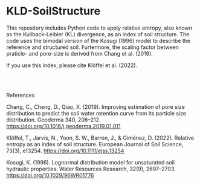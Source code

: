 # KLD-SoilStructure
This repository includes Python code to apply relative entropy, also known as the Kullback-Leibler (KL) divergence,
as an index of soil structure. The code uses the bimodal version of the Kosugi (1996) model to describe the reference 
and structured soil. Furtermore, the scaling factor between praticle- and pore-size is derived from Chang et al. (2019). 

If you use this index, please cite Klöffel et al. (2022).

<br />
<br />

References

Chang, C., Cheng, D., Qiao, X. (2019). Improving estimation of pore size distribution to predict the soil water retention 
  curve from its particle size distribution. Geoderma 340, 206–212. https://doi.org/10.1016/j.geoderma.2019.01.011
  
Klöffel, T., Jarvis, N., Yoon, S. W., Barron, J., & Giménez, D. (2022). Relative entropy as an index of soil structure.
  European Journal of Soil Science, 73(3), e13254. https://doi.org/10.1111/ejss.13254
  
Kosugi, K. (1996). Lognormal distribution model for unsaturated soil hydraulic properties. Water Resources Research, 32(9),
  2697–2703. https://doi.org/10.1029/96WR01776
